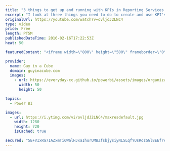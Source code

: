 ```yaml
---
title: "3 things to get up and running with KPIs in Reporting Services 2016 (CTP 3.3)"
excerpt: "I look at three things you need to do to create and use KPI's in SQL Server Reporting Services 2016. This looks specifically at CTP 3.3.  I go through creating a shared dataset, creating the KPI and then setting up refresh for the KPI/Dataset.  Working with KPIs in Reporting Services https://msdn.microsoft.com/en-US/library/mt683632.aspx"
originalUrl: https://youtube.com/watch?v=ovljdJ2LNC4
type: video
price: Free
length: PT5M
publishedDateTime: 2016-02-16T17:22:53Z
heat: 50

featuredContent: "<iframe width=\"800\" height=\"500\" frameborder=\"0\" src=\"https://www.youtube.com/embed/ovljdJ2LNC4\" allow=\"accelerometer; autoplay; encrypted-media; gyroscope; picture-in-picture\" allowfullscreen></iframe>"

provider:
  name: Guy in a Cube
  domain: guyinacube.com
  images:
    - url: https://everyday-cc.github.io/powerbi/assets/images/organizations/guyinacube.com-50x50.jpg
      width: 50
      height: 50

topics:
  - Power BI

images:
  - url: https://i.ytimg.com/vi/ovljdJ2LNC4/maxresdefault.jpg
    width: 1280
    height: 720
    isCached: true

secured: "5E+VIxRa71AZxmTi6WalHJxaIhurUMBZfsbjysiyNLSLqfYUsRozGGl8EEfreAcdrMRywF4RJYBHOr2Z2h2iYa9fKKSwnb6AYstmRWjFbfCsD9yDhN7AGyr9tPY3Rm1XCTk3tQMROKEa0K6PNNRp3MnM/Lgfgbxy6WJukfdCrGBHRALlgeh5s/K/gHDNpY1CU7J9Ymskvn5vnV7c778rEyDUNVpfNy9tXIjzHcYt8wbPlFl+Mak7uBj7dZSRq6EnBc83RmfGEeGdks21E1TUJHEnAFpA4dtuKKMBb0sIOSOEAHcpLjpQj3R3o919IIzQZ2BGBsInrnaec+kBRuQuCV5eG00eHoFvy/cxm3GVLBq2E/tWIFoj17EpOfpjdqxP1g9L1frey8nYrYMIwBh8ezGOjzA1I31apbmNgKMw6xE=;EPz6ME39R8/1GZGfDrLLfw=="
---
```


